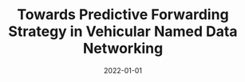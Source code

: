 ---
title: "Towards Predictive Forwarding Strategy in Vehicular Named Data Networking"
authors:
- Xiaojie Wang
- Zhaolong Ning
- Lei Guo
- Song Guo
- Xinbo Gao

date: "2022-01-01"
doi: "10.1109/TPDS.2021.3129618"

# Publication type.
# 1 = Conference paper; 2 = Journal article;
# 3 = Preprint Paper; 4 = Report; 5 = Book; 6 = Book section;
# 7 = Thesis; 8 = Patent
publication_types: ["2"]

# Publication name and optional abbreviated publication name.
publication: IEEE Transactions on Parallel and Distributed Systems (TPDS) (CCF-A)
# publication_short: ""

# url_pdf: 
# url_code: ''
# url_dataset: ''
# url_poster: ''
# url_project: ''
# url_slides: ''
# url_video: ''

---